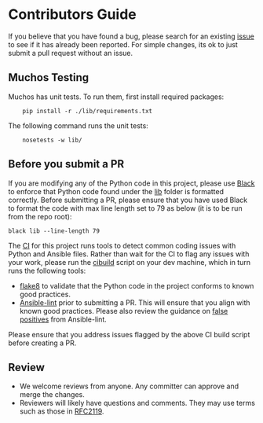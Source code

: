 <!--
Licensed to the Apache Software Foundation (ASF) under one or more
contributor license agreements.  See the NOTICE file distributed with
this work for additional information regarding copyright ownership.
The ASF licenses this file to You under the Apache License, Version 2.0
(the "License"); you may not use this file except in compliance with
the License.  You may obtain a copy of the License at

    http://www.apache.org/licenses/LICENSE-2.0

Unless required by applicable law or agreed to in writing, software
distributed under the License is distributed on an "AS IS" BASIS,
WITHOUT WARRANTIES OR CONDITIONS OF ANY KIND, either express or implied.
See the License for the specific language governing permissions and
limitations under the License.
-->

# Contributors Guide

If you believe that you have found a bug, please search for an existing [issue](https://github.com/apache/fluo-muchos/issues) to see if it has already been reported. For simple changes, its ok to just submit a pull request without an issue.

## Muchos Testing

Muchos has unit tests. To run them, first install required packages:
```
    pip install -r ./lib/requirements.txt
```
The following command runs the unit tests:
```
    nosetests -w lib/
```

## Before you submit a PR

If you are modifying any of the Python code in this project, please use [Black](https://github.com/psf/black) to enforce that Python code found under the [lib](https://github.com/apache/fluo-muchos/tree/main/lib) folder is formatted correctly. Before submitting a PR, please ensure that you have used Black to format the code with max line length set to 79 as below (it is to be run from the repo root):
```
black lib --line-length 79
```

The [CI](https://github.com/apache/fluo-muchos/tree/main/.travis.yml) for this project runs tools to detect common coding issues with Python and Ansible files. Rather than wait for the CI to flag any issues with your work, please run the [cibuild](https://github.com/apache/fluo-muchos/tree/main/scripts/cibuild) script on your dev machine, which in turn runs the following tools:
- [flake8](https://github.com/pycqa/flake8) to validate that the Python code in the project conforms to known good practices.
- [Ansible-lint](https://github.com/ansible/ansible-lint/) prior to submitting a PR. This will ensure that you align with known good practices. Please also review the guidance on [false positives](https://docs.ansible.com/ansible-lint/rules/rules.html#false-positives-skipping-rules) from Ansible-lint.

Please ensure that you address issues flagged by the above CI build script before creating a PR.

## Review

- We welcome reviews from anyone. Any committer can approve and merge the changes.
- Reviewers will likely have questions and comments. They may use terms such as those in [RFC2119](https://tools.ietf.org/html/rfc2119).
